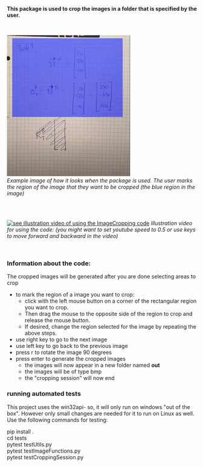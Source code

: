 **This package is used to crop the images in a folder that is specified by the user.**

<br/>


![Example image of how it looks when the package is used](ReadmeImage/cropProgramExampleImage.png)  
_Example image of how it looks when the package is used. 
The user marks the region of the image that they want to be cropped (the blue region in the image)_   

<br/>
<br/>


[![see illustration video of using the ImageCropping code](https://www.youtube.com/watch?v=FH3f7tnlgq4&ab_channel=zohaBeenCoding/0.jpg)](https://www.youtube.com/watch?v=FH3f7tnlgq4&ab_channel=zohaBeenCoding)
_Illustration video for using the code: (you might want to set youtube speed to 0.5 or use keys to move forward and backward in the video)_

<br/>

### Information about the code:  
The cropped images will be generated after you are done selecting areas to crop
* to mark the region of a image you want to crop: 
	* click with the left mouse button on a corner of the rectangular region you want to crop. 
	* Then drag the mouse to the opposite side of the region to crop and release the mouse button.
	* If desired, change the region selected for the image by repeating the above steps.
* use right key to go to the next image 
* use left key to go back to the previous image 
* press r to rotate the image 90 degrees 
* press enter to generate the cropped images 
	* the images will now appear in a new folder named **out** 
	* the images will be of type bmp
	* the "cropping session" will now end 


### running automated tests
This project uses the win32api- so, it will only run on windows "out of the box". However only small
changes are needed for it to run on Linux as well. Use the following commands for testing: 

pip install .\
cd tests\
pytest testUtils.py\
pytest testImageFunctions.py\
pytest testCroppingSession.py